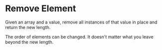 # Remove Element

Given an array and a value, remove all instances of that value in place and return the new length.

The order of elements can be changed. It doesn't matter what you leave beyond the new length.